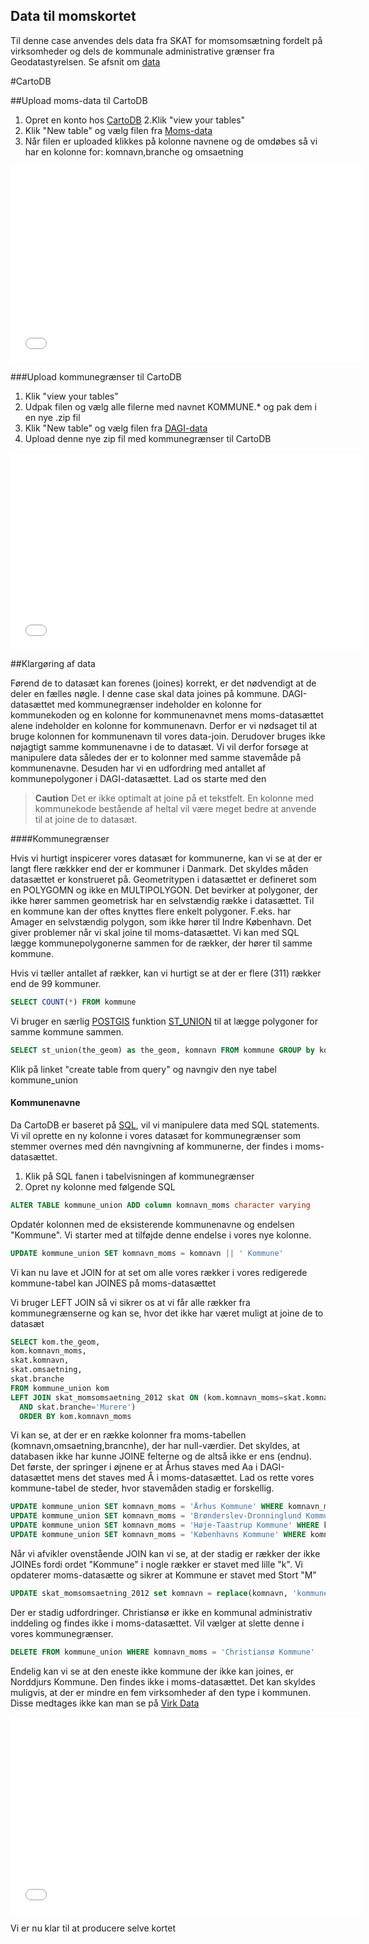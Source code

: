 ## Data til momskortet

Til denne case anvendes dels data fra SKAT for momsomsætning fordelt på virksomheder og dels de kommunale administrative grænser fra Geodatastyrelsen. Se afsnit om [data](/../data/README.html)


#CartoDB

##Upload moms-data til CartoDB

1. Opret en konto hos [CartoDB](https://cartodb.com/)
2.Klik "view your tables"
3. Klik "New table" og vælg filen fra [Moms-data](/../data/moms.html)
4. Når filen er uploaded klikkes på kolonne navnene og de omdøbes så vi har en kolonne for: komnavn,branche og omsaetning

<iframe width="560" height="315" src="//www.youtube.com/embed/glX4yp_ETQQ" frameborder="0" allowfullscreen></iframe>



###Upload kommunegrænser til CartoDB
1. Klik "view your tables"
2. Udpak filen og vælg alle filerne med navnet KOMMUNE.* og pak dem i en nye .zip fil
3. Klik "New table" og vælg filen fra [DAGI-data](/../data/dagi.html)
4. Upload denne nye zip fil med kommunegrænser til CartoDB

<iframe width="560" height="315" src="//www.youtube.com/embed/aGrRyiSol1I" frameborder="0" allowfullscreen></iframe>



##Klargøring af data

Førend de to datasæt kan forenes (joines) korrekt, er det nødvendigt at de deler en fælles nøgle. I denne case skal data joines på kommune. DAGI-datasættet med kommunegrænser indeholder en kolonne for kommunekoden og en kolonne for kommunenavnet mens moms-datasættet alene indeholder en kolonne for kommunenavn. Derfor er vi nødsaget til at bruge kolonnen for kommunenavn til vores data-join. Derudover bruges ikke nøjagtigt samme kommunenavne i de to datasæt. Vi vil derfor forsøge at manipulere data således der er to kolonner med samme stavemåde på kommunenavne. Desuden har vi en udfordring med antallet af kommunepolygoner i DAGI-datasættet. Lad os starte med den



> **Caution**
Det er ikke optimalt at joine på et tekstfelt. En kolonne med kommunekode bestående af heltal vil være meget bedre at anvende til at joine de to datasæt.


####Kommunegrænser

Hvis vi hurtigt inspicerer vores datasæt for kommunerne, kan vi se at der er langt flere rækkker end der er kommuner i Danmark. Det skyldes måden datasættet er konstrueret på. Geometritypen i datasættet er defineret som en POLYGOMN og ikke en MULTIPOLYGON. Det bevirker at polygoner, der ikke hører sammen geometrisk har en selvstændig række i datasættet. Til en kommune kan der oftes knyttes flere enkelt polygoner. F.eks. har Amager en selvstændig polygon, som ikke hører til Indre København. Det giver problemer når vi skal joine til moms-datasættet. Vi kan med SQL lægge kommunepolygonerne sammen for de rækker, der hører til samme kommune.


Hvis vi tæller antallet af rækker, kan vi hurtigt se at der er flere (311) rækker end de 99 kommuner.

```sql
SELECT COUNT(*) FROM kommune
```

Vi bruger en særlig [POSTGIS](http://postgis.refractions.net/documentation/) funktion [ST_UNION](http://postgis.net/docs/manual-2.0/ST_Union.html) til at lægge polygoner for samme kommune sammen.

```sql
SELECT st_union(the_geom) as the_geom, komnavn FROM kommune GROUP by komnavn
```
Klik på linket "create table from query" og navngiv den nye tabel kommune_union

#### Kommunenavne

Da CartoDB er baseret på [SQL](http://da.wikipedia.org/wiki/Structured_Query_Language), vil vi manipulere data med SQL statements. Vi vil oprette en ny kolonne i vores datasæt for kommunegrænser som stemmer overnes med dén navngivning af kommunerne, der findes i moms-datasættet.

1. Klik på SQL fanen i tabelvisningen af kommunegrænser
2. Opret ny kolonne med følgende SQL

```sql
ALTER TABLE kommune_union ADD column komnavn_moms character varying
```

Opdatér kolonnen med de eksisterende kommunenavne og endelsen "Kommune". Vi starter med at tilføjde denne endelse i vores nye kolonne.


```sql
UPDATE kommune_union SET komnavn_moms = komnavn || ' Kommune'
```

Vi kan nu lave et JOIN for at set om alle vores rækker i vores redigerede kommune-tabel kan JOINES på moms-datasættet

Vi bruger LEFT JOIN så vi sikrer os at vi får alle rækker fra kommunegrænserne og kan se, hvor det ikke har været muligt at joine de to datasæt

```sql
SELECT kom.the_geom,
kom.komnavn_moms,
skat.komnavn,
skat.omsaetning,
skat.branche
FROM kommune_union kom
LEFT JOIN skat_momsomsaetning_2012 skat ON (kom.komnavn_moms=skat.komnavn
  AND skat.branche='Murere')
  ORDER BY kom.komnavn_moms
```

Vi kan se, at der er en række kolonner fra moms-tabellen (komnavn,omsaetning,brancnhe), der har null-værdier. Det skyldes, at databasen ikke har kunne JOINE felterne og de altså ikke er ens (endnu). Det første, der springer i øjnene er at Århus staves med Aa i DAGI-datasættet mens det staves med Å i moms-datasættet. Lad os rette vores kommune-tabel de steder, hvor stavemåden stadig er forskellig.

```sql
UPDATE kommune_union SET komnavn_moms = 'Århus Kommune' WHERE komnavn_moms = 'Aarhus Kommune';
UPDATE kommune_union SET komnavn_moms = 'Brønderslev-Dronninglund Kommune' WHERE komnavn_moms = 'Brønderslev Kommune';
UPDATE kommune_union SET komnavn_moms = 'Høje-Taastrup Kommune' WHERE komnavn_moms = 'Høje Taastrup Kommune';
UPDATE kommune_union SET komnavn_moms = 'Københavns Kommune' WHERE komnavn_moms = 'København Kommune
```

Når vi afvikler ovenstående JOIN kan vi se, at der stadig er rækker der ikke JOINEs fordi ordet "Kommune" i nogle rækker er stavet med lille "k". Vi opdaterer moms-datasætte og sikrer at Kommune er stavet med Stort "M"

```sql
UPDATE skat_momsomsaetning_2012 set komnavn = replace(komnavn, 'kommune', 'Kommune')
```

Der er stadig udfordringer. Christiansø er ikke en kommunal administrativ inddeling og findes ikke i moms-datasættet. Vil vælger at slette denne i vores kommunegrænser.


```sql
DELETE FROM kommune_union WHERE komnavn_moms = 'Christiansø Kommune'
```

Endelig kan vi se at den eneste ikke kommune der ikke kan joines, er Norddjurs Kommune. Den findes ikke i moms-datasættet. Det kan skyldes muligvis, at der er mindre en fem virksomheder af den type i kommunen. Disse medtages ikke kan man se på [Virk Data](http://datahub.virk.dk/dataset/momsomsaetning-gennemsnit)

<iframe width="560" height="315" src="//www.youtube.com/embed/kFr_rBbzWF0" frameborder="0" allowfullscreen></iframe>


Vi er nu klar til at producere selve kortet
